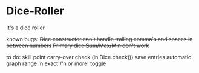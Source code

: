 # Dice-Roller
It's a dice roller

known bugs:
    ~~Dice constructor can't handle trailing comma's and spaces in between numbers~~
    ~~Primary dice Sum/Max/Min don't work~~

to do:
    skill point carry-over check (in Dice.check())
    save entries
    automatic graph range
    'n exact'/'n or more' toggle

